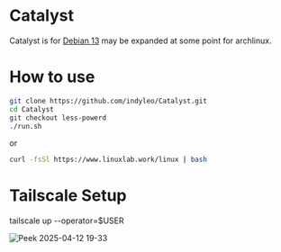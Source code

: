 # Catalyst

Catalyst is for [Debian 13](https://cdimage.debian.org/cdimage/weekly-builds/amd64/iso-cd/) may be expanded at some point for archlinux.

# How to use

```bash
git clone https://github.com/indyleo/Catalyst.git
cd Catalyst
git checkout less-powerd
./run.sh
```

or

```bash
curl -fsSl https://www.linuxlab.work/linux | bash
```

# Tailscale Setup

tailscale up --operator=$USER

![Peek 2025-04-12 19-33](https://github.com/user-attachments/assets/21c9168d-0e4f-413a-9306-75168a0655f3)
